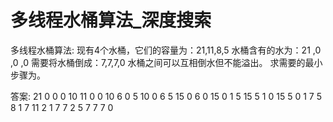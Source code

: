 # 多线程水桶算法_深度搜索
多线程水桶算法:
现有4个水桶，它们的容量为：21,11,8,5
水桶含有的水为：21 ,0 ,0 ,0
需要将水桶倒成：7,7,7,0
水桶之间可以互相倒水但不能溢出。
求需要的最小步骤为。

答案:
21 0 0 0 
10 11 0 0
10 6 0 5
10 0 6 5
15 0 6 0
15 0 1 5
15 5 1 0
15 5 0 1
7 5 8 1
7 11 2 1
7 7 2 5
7 7 7 0

